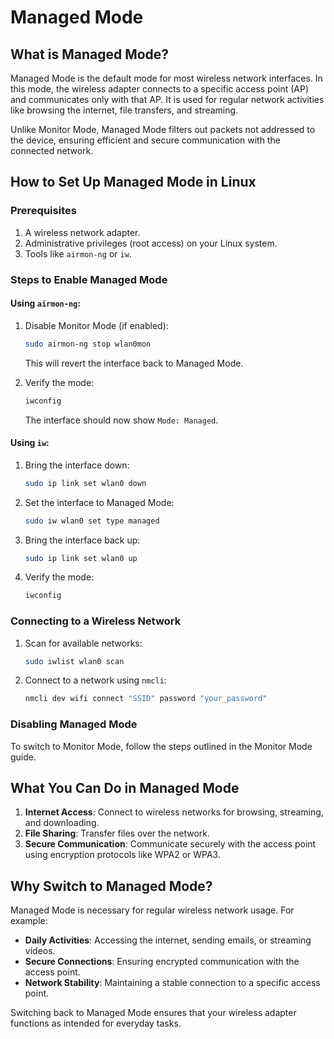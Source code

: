 # Managed Mode

## What is Managed Mode?

Managed Mode is the default mode for most wireless network interfaces. In this mode, the wireless adapter connects to a specific access point (AP) and communicates only with that AP. It is used for regular network activities like browsing the internet, file transfers, and streaming.

Unlike Monitor Mode, Managed Mode filters out packets not addressed to the device, ensuring efficient and secure communication with the connected network.

## How to Set Up Managed Mode in Linux

### Prerequisites
1. A wireless network adapter.
2. Administrative privileges (root access) on your Linux system.
3. Tools like `airmon-ng` or `iw`.

### Steps to Enable Managed Mode

#### Using `airmon-ng`:
1. Disable Monitor Mode (if enabled):
   ```bash
   sudo airmon-ng stop wlan0mon
   ```
   This will revert the interface back to Managed Mode.

2. Verify the mode:
   ```bash
   iwconfig
   ```
   The interface should now show `Mode: Managed`.

#### Using `iw`:
1. Bring the interface down:
   ```bash
   sudo ip link set wlan0 down
   ```
2. Set the interface to Managed Mode:
   ```bash
   sudo iw wlan0 set type managed
   ```
3. Bring the interface back up:
   ```bash
   sudo ip link set wlan0 up
   ```
4. Verify the mode:
   ```bash
   iwconfig
   ```

### Connecting to a Wireless Network
1. Scan for available networks:
   ```bash
   sudo iwlist wlan0 scan
   ```
2. Connect to a network using `nmcli`:
   ```bash
   nmcli dev wifi connect "SSID" password "your_password"
   ```

### Disabling Managed Mode
To switch to Monitor Mode, follow the steps outlined in the Monitor Mode guide.

## What You Can Do in Managed Mode

1. **Internet Access**: Connect to wireless networks for browsing, streaming, and downloading.
2. **File Sharing**: Transfer files over the network.
3. **Secure Communication**: Communicate securely with the access point using encryption protocols like WPA2 or WPA3.

## Why Switch to Managed Mode?

Managed Mode is necessary for regular wireless network usage. For example:
- **Daily Activities**: Accessing the internet, sending emails, or streaming videos.
- **Secure Connections**: Ensuring encrypted communication with the access point.
- **Network Stability**: Maintaining a stable connection to a specific access point.

Switching back to Managed Mode ensures that your wireless adapter functions as intended for everyday tasks.
